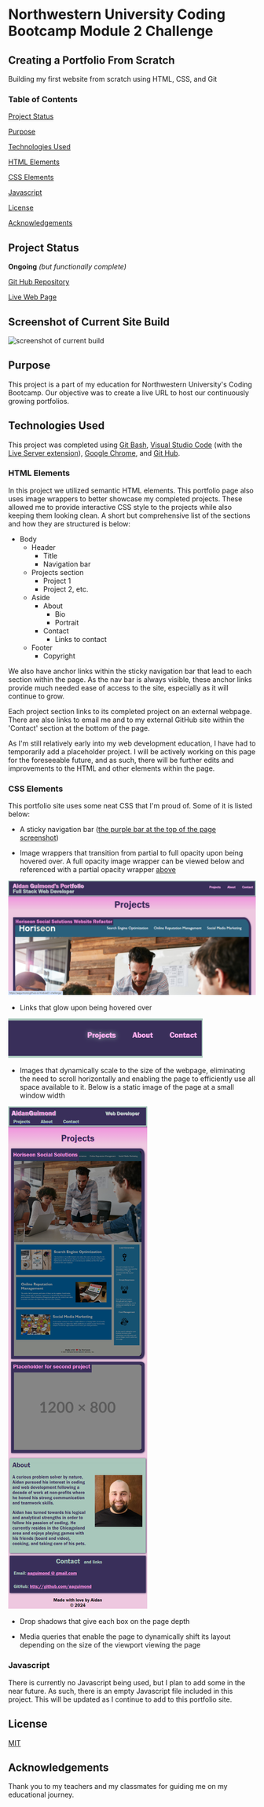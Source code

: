 # Northwestern University Coding Bootcamp Module 2 Challenge

## Creating a Portfolio From Scratch

Building my first website from scratch using HTML, CSS, and Git

### Table of Contents

[Project Status](#project-status)

[Purpose](#purpose)

[Technologies Used](#technologies-used)

[HTML Elements](#html-elements)

[CSS Elements](#css-elements)

[Javascript](#javascript)

[License](#license)

[Acknowledgements](#acknowledgements)

## Project Status

**Ongoing**
*(but functionally complete)*

[Git Hub Repository](https://github.com/aaguimond/module02-challenge)

[Live Web Page](https://aaguimond.github.io/portfolio-module02-challenge/)

## Screenshot of Current Site Build

![screenshot of current build](/assets/PortfolioScreenshot01.png?raw=true)

## Purpose

This project is a part of my education for Northwestern University's Coding Bootcamp. Our objective was to create a live URL to host our continuously growing portfolios.

## Technologies Used

This project was completed using [Git Bash](https://git-scm.com/about), [Visual Studio Code](https://code.visualstudio.com/) (with the [Live Server extension](https://marketplace.visualstudio.com/items?itemName=ritwickdey.LiveServer)), [Google Chrome](https://www.google.com/chrome/), and [Git Hub](https://github.com/).

### HTML Elements

In this project we utilized semantic HTML elements. This portfolio page also uses image wrappers to better showcase my completed projects. These allowed me to provide interactive CSS style to the projects while also keeping them looking clean. A short but comprehensive list of the sections and how they are structured is below:
* Body
    * Header
        * Title
        * Navigation bar
    * Projects section
        * Project 1
        * Project 2, etc.
    * Aside
        * About
            * Bio
            * Portrait
        * Contact
            * Links to contact
    * Footer
        * Copyright

We also have anchor links within the sticky navigation bar that lead to each section within the page. As the nav bar is always visible, these anchor links provide much needed ease of access to the site, especially as it will continue to grow.

Each project section links to its completed project on an external webpage. There are also links to email me and to my external GitHub site within the 'Contact' section at the bottom of the page.

As I'm still relatively early into my web development education, I have had to temporarily add a placeholder project. I will be actively working on this page for the foreseeable future, and as such, there will be further edits and improvements to the HTML and other elements within the page.

### CSS Elements

This portfolio site uses some neat CSS that I'm proud of. Some of it is listed below:

* A sticky navigation bar ([the purple bar at the top of the page screenshot](#screenshot-of-current-site-build))

* Image wrappers that transition from partial to full opacity upon being hovered over. A full opacity image wrapper can be viewed below and referenced with a partial opacity wrapper [above](#screenshot-of-current-site-build)

![screenshot of an image wrapper at full opacity](./assets/PortfolioCardOpacity01.png?raw=true)

* Links that glow upon being hovered over

![screenshot of a link glowing](./assets/PortfolioLinksGlow01.png)

* Images that dynamically scale to the size of the webpage, eliminating the need to scroll horizontally and enabling the page to efficiently use all space available to it. Below is a static image of the page at a small window width

![screenshot of the portfolio with slight changes at a smaller width](./assets/PortfolioSmallWindow.png)

* Drop shadows that give each box on the page depth

* Media queries that enable the page to dynamically shift its layout depending on the size of the viewport viewing the page

### Javascript

There is currently no Javascript being used, but I plan to add some in the near future. As such, there is an empty Javascript file included in this project. This will be updated as I continue to add to this portfolio site.

## License

[MIT](https://opensource.org/license/mit)

## Acknowledgements

Thank you to my teachers and my classmates for guiding me on my educational journey.